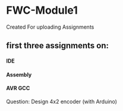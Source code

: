 # FWC-Module1 
Created For uploading Assignments
## first three assignments on:
#### IDE
#### Assembly
#### AVR GCC
Question: Design 4x2 encoder (with Arduino)
